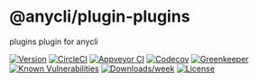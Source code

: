 @anycli/plugin-plugins
======================

plugins plugin for anycli

[![Version](https://img.shields.io/npm/v/@anycli/plugin-plugins.svg)](https://npmjs.org/package/@anycli/plugin-plugins)
[![CircleCI](https://circleci.com/gh/anycli/plugin-plugins/tree/master.svg?style=svg)](https://circleci.com/gh/anycli/plugin-plugins/tree/master)
[![Appveyor CI](https://ci.appveyor.com/api/projects/status/github/anycli/plugin-plugins?branch=master&svg=true)](https://ci.appveyor.com/project/heroku/plugin-plugins/branch/master)
[![Codecov](https://codecov.io/gh/anycli/plugin-plugins/branch/master/graph/badge.svg)](https://codecov.io/gh/anycli/plugin-plugins)
[![Greenkeeper](https://badges.greenkeeper.io/anycli/plugin-plugins.svg)](https://greenkeeper.io/)
[![Known Vulnerabilities](https://snyk.io/test/npm/@anycli/plugin-plugins/badge.svg)](https://snyk.io/test/npm/@anycli/plugin-plugins)
[![Downloads/week](https://img.shields.io/npm/dw/@anycli/plugin-plugins.svg)](https://npmjs.org/package/@anycli/plugin-plugins)
[![License](https://img.shields.io/npm/l/@anycli/plugin-plugins.svg)](https://github.com/anycli/plugin-plugins/blob/master/package.json)
